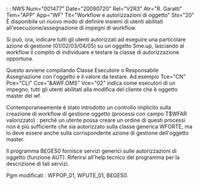  :  : NWS Num="001477" Date="20090720" Rel="V2R3" Atr="R. Garatti" Tem="APP" App="WF" Tit="Workflow e autorizzazioni di oggetto" Sts="20"
È disponibile un nuovo modo di definire insiemi di utenti abilitati all'esecuzione/assegnazione di impegni di workflow.

Si può, ora, indicare tutti gli utenti autorizzati ad eseguire una particolare azione di gestione (01/02/03/04/05) su un oggetto Sme.up, lasciando al workflow il compito di individuare e testare la classe di autorizzazione opportuna.

Questo avviene compilando Classe Esecutore o Responsabile Assegnazione con l'oggetto e il valore da testare.
Ad esempio Tce="CN" Pce="CLI" Cce="&AWF.OMS" Vce="02" indica come esecutori di un impegno, tutti gli
utenti abilitati alla modifica del cliente che è oggetto master del wf.

Contemporaneamente è stato introdotto un controllo implicito sulla creazione di workflow di gestione
 oggetto (processi con campo T$WFAR valorizzato) :  perchè un utente possa creare un ordine di questi
processi non è più sufficiente che sia autorizzato sulla classe generica WFORTE, ma lo deve essere
anche sulla corrispondente azione di gestione dell'oggetto master.

Il programma B£GES0 fornisce servizi generici sulle autorizzazioni di oggetto (funzione AUT).
Riferirsi all'help tecnico del programma per la descrizione di tali servizi.

Pgm modificati :  WFPOP_01, WFUTE_01, B£GES0.
